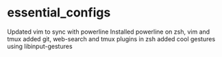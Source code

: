 # essential_configs
Updated vim to sync with powerline
Installed powerline on zsh, vim and tmux
added git, web-search and tmux plugins in zsh
added cool gestures using libinput-gestures
